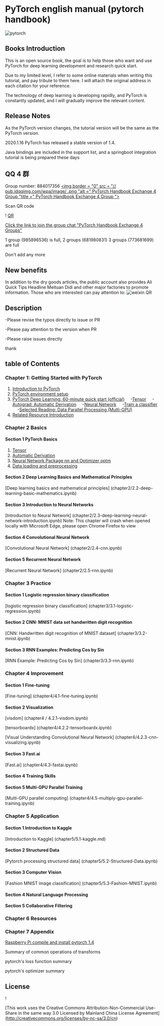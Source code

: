 # PyTorch english manual (pytorch handbook)
![pytorch](https://raw.githubusercontent.com/pytorch/pytorch/master/docs/source/_static/img/pytorch-logo-dark.png)

## Books Introduction
This is an open source book, the goal is to help those who want and use PyTorch for deep learning development and research quick start.

Due to my limited level, I refer to some online materials when writing this tutorial, and pay tribute to them here. I will attach the original address in each citation for your reference.

The technology of deep learning is developing rapidly, and PyTorch is constantly updated, and I will gradually improve the relevant content.

## Release Notes
As the PyTorch version changes, the tutorial version will be the same as the PyTorch version.

2020.1.16 PyTorch has released a stable version of 1.4.

Java bindings are included in the support list, and a springboot integration tutorial is being prepared these days





## QQ 4 群

Group number: 884017356
<a target="_blank" href="//shang.qq.com/wpa/qunwpa?idkey=2779cfbc9937dac6d2a7915b91b26e6425143f07b5e45ba5b2b04d10350a20eb"> <img border = "0" src = "// pub.idqqimg.com/wpa/image/ .png "alt =" PyTorch Handbook Exchange 4 Group "title =" PyTorch Handbook Exchange 4 Group "> </a>

Scan QR code

! [QR](Pytorch-Handbook-4.png)

[Click the link to join the group chat "PyTorch Handbook Exchange 4 Groups"](//shang.qq.com/wpa/qunwpa?idkey=2779cfbc9937dac6d2a7915b91b26e6425143f07b5e45ba5b2b04d10350a20eb)

1 group (985896536) is full, 2 groups (681980831) 3 groups (773681699) are full

Don't add any more

## New benefits

In addition to the dry goods articles, the public account also provides Ali Quick Tips Headline Meituan Didi and other major factories to promote information. Those who are interested can pay attention to:
![weixin QR](deephub.jpg)



## Description

-Please revise the typos directly to issue or PR

-Please pay attention to the version when PR

-Please raise issues directly

thank

## table of Contents

### Chapter 1: Getting Started with PyTorch

1. [Introduction to PyTorch](chapter1/1.1-pytorch-introduction.md)
2. [PyTorch environment setup](chapter1/1.2-pytorch-installation.md)
3. [PyTorch Deep Learning: 60-minute quick start (official)](chapter1/1.3-deep-learning-with-pytorch-60-minute-blitz.md)
    -[Tensor](chapter1/1_tensor_tutorial.ipynb)
    -[Autograd: Automatic Derivation](chapter1/2_autograd_tutorial.ipynb)
    -[Neural Network](chapter1/3_neural_networks_tutorial.ipynb)
    -[Train a classifier](chapter1/4_cifar10_tutorial.ipynb)
    -[Selected Reading: Data Parallel Processing (Multi-GPU)](chapter1/5_data_parallel_tutorial.ipynb)
4. [Related Resource Introduction](chapter1/1.4-pytorch-resource.md)

### Chapter 2 Basics
#### Section 1 PyTorch Basics
1. [Tensor](chapter2/2.1.1.pytorch-basics-tensor.ipynb)
2. [Automatic Derivation](chapter2/2.1.2-pytorch-basics-autograd.ipynb)
3. [Neural Network Package nn and Optimizer optm](chapter2/2.1.3-pytorch-basics-nerual-network.ipynb)
4. [Data loading and preprocessing](chapter2/2.1.4-pytorch-basics-data-loader.ipynb)
#### Section 2 Deep Learning Basics and Mathematical Principles

[Deep learning basics and mathematical principles] (chapter2/2.2-deep-learning-basic-mathematics.ipynb)

#### Section 3 Introduction to Neural Networks

[Introduction to Neural Network] (chapter2/2.3-deep-learning-neural-network-introduction.ipynb) Note: This chapter will crash when opened locally with Microsoft Edge, please open Chrome Firefox to view

#### Section 4 Convolutional Neural Network

[Convolutional Neural Network] (chapter2/2.4-cnn.ipynb)

#### Section 5 Recurrent Neural Network

[Recurrent Neural Network] (chapter2/2.5-rnn.ipynb)

### Chapter 3 Practice
#### Section 1 Logistic regression binary classification

[logistic regression binary classification] (chapter3/3.1-logistic-regression.ipynb)


#### Section 2 CNN: MNIST data set handwritten digit recognition

[CNN: Handwritten digit recognition of MNIST dataset] (chapter3/3.2-mnist.ipynb)

#### Section 3 RNN Examples: Predicting Cos by Sin

[RNN Example: Predicting Cos by Sin] (chapter3/3.3-rnn.ipynb)

### Chapter 4 Improvement
#### Section 1 Fine-tuning

[Fine-tuning] (chapter4/4.1-fine-tuning.ipynb)

#### Section 2 Visualization

[visdom] (chapter4 / 4.2.1-visdom.ipynb)

[tensorboardx] (chapter4/4.2.2-tensorboardx.ipynb)

[Visual Understanding Convolutional Neural Network] (chapter4/4.2.3-cnn-visualizing.ipynb)

#### Section 3 Fast.ai
[Fast.ai] (chapter4/4.3-fastai.ipynb)
#### Section 4 Training Skills

#### Section 5 Multi-GPU Parallel Training
[Multi-GPU parallel computing] (chapter4/4.5-multiply-gpu-parallel-training.ipynb)

### Chapter 5 Application
#### Section 1 Introduction to Kaggle
[Introduction to Kaggle] (chapter5/5.1-kaggle.md)
#### Section 2 Structured Data
[Pytorch processing structured data] (chapter5/5.2-Structured-Data.ipynb)
#### Section 3 Computer Vision
[Fashion MNIST image classification] (chapter5/5.3-Fashion-MNIST.ipynb)
#### Section 4 Natural Language Processing
#### Section 5 Collaborative Filtering

### Chapter 6 Resources


### Chapter 7 Appendix

[Raspberry Pi compile and install pytorch 1.4](pi/)

Summary of common operations of transforms

pytorch's loss function summary

pytorch's optimizer summary

## License

! [](https://i.creativecommons.org/l/by-nc-sa/3.0/88x31.png)

[This work uses the Creative Commons Attribution-Non-Commercial Use-Share in the same way 3.0 Licensed by Mainland China License Agreement] (http://creativecommons.org/licenses/by-nc-sa/3.0/cn)
